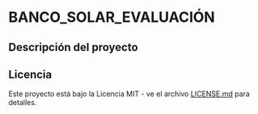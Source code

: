 # BANCO_SOLAR_EVALUACIÓN



## Descripción del proyecto



## Licencia

Este proyecto está bajo la Licencia MIT - ve el archivo [LICENSE.md](LICENSE) para detalles.
